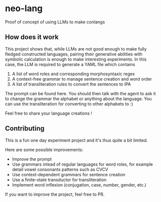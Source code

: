 # neo-lang
Proof of concept of using LLMs to make conlangs

## How does it work
This project shows that, while LLMs are not good enough to make fully fledged constructed languages, pairing their generative abilities with symbolic calculation is enough to make interesting experiments.
In this case, the LLM is required to generate a YAML file which contains
1. A list of word roles and corresponding morphosyntaxic regex
2. A context-free grammar to manage sentence creation and word order
3. A list of transliteration rules to convert the sentences to IPA

The prompt can be found here.
You should then talk with the agent to ask it to change the grammar the alphabet or anything about the language.
You can use the transliteration for converting to other alphabets to :)

Feel free to share your language creations !

## Contributing
This is a fun one day experiment project and it's thus quite a bit limited.

Here are some possible improvements:
- Improve the prompt
- Use grammars intead of regular languages for word roles, for example detail vowel consonants patterns such as CVCV
- Use context-dependent grammars for sentence creation
- Use a finite-state transductor for transliteration
- Implement word inflexion (conjugation, case, number, gender, etc.)

If you want to improve the project, feel free to PR.
